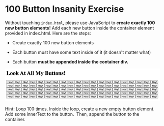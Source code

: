 # 100 Button Insanity Exercise

Without touching `index.html`, please use JavaScript to **create exactly 100 new button elements!** Add each new button inside the container element provided in index.html. Here are the steps:

-   Create exactly 100 new button elements

-   Each button must have some text inside of it (it doesn't matter what)

-   Each button **must be appended inside the container div.**

![Solution Output](./image.png)

Hint: Loop 100 times. Inside the loop, create a new empty button element.  Add some innerText to the button.  Then, append the button to the container.
